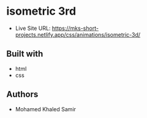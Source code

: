 # isometric 3rd

- Live Site URL: https://mks-short-projects.netlify.app/css/animations/isometric-3d/

## Built with

- html
- css

## Authors

- Mohamed Khaled Samir
